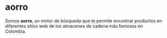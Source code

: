# aorro

Somos **aorro**, un motor de búsqueda que te permite encontrar productos en diferentes sitios web de los almacenes de cadena más famosos en Colombia.
